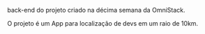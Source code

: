 back-end do projeto criado na décima semana da OmniStack.

O projeto é um App para localização de devs em um raio de 10km.

